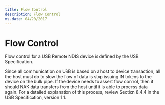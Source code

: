 ```yaml
---
title: Flow Control
description: Flow Control
ms.date: 04/20/2017
---
```


# Flow Control





Flow control for a USB Remote NDIS device is defined by the USB Specification.

Since all communication on USB is based on a host to device transaction, all the host must do to slow the flow of data is stop issuing IN tokens to the device on the bulk pipe. If the device needs to assert flow control, then it should NAK data transfers from the host until it is able to process data again. For a detailed explanation of this process, review Section 8.4.4 in the USB Specification, version 1.1.

 

 





